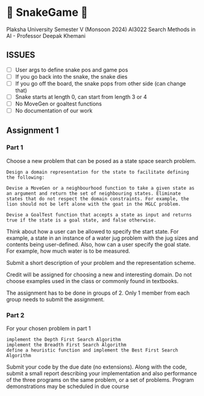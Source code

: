 # 🐍 SnakeGame 🐍

Plaksha University Semester V (Monsoon 2024)
AI3022 Search Methods in AI - Professor Deepak Khemani

## ISSUES
- [ ] User args to define snake pos and game pos
- [ ] If you go back into the snake, the snake dies
- [ ] If you go off the board, the snake pops from other side (can change that)
- [ ] Snake starts at length 0, can start from length 3 or 4
- [ ] No MoveGen or goaltest functions
- [ ] No documentation of our work

## Assignment 1 
### Part 1
Choose a new problem that can be posed as a state space search problem.

    Design a domain representation for the state to facilitate defining the following:

    Devise a MoveGen or a neighbourhood function to take a given state as an argument and return the set of neighbouring states. Eliminate states that do not respect the domain constraints. For example, the lion should not be left alone with the goat in the MGLC problem.

    Devise a GoalTest function that accepts a state as input and returns true if the state is a goal state, and false otherwise.

Think about how a user can be allowed to specify the start state. For example, a state in an instance of a water jug problem with the jug sizes and contents being user-defined. Also, how can a user specify the goal state. For example, how much water is to be measured.

Submit a short description of your problem and the representation scheme.

Credit will be assigned for choosing a new and interesting domain. Do not choose examples used in the class or commonly found in textbooks.

The assignment has to be done in groups of 2. Only 1 member from each group needs to submit the assignment.

### Part 2
For your chosen problem in part 1

    implement the Depth First Search Algorithm
    implement the Breadth First Search Algorithm
    define a heuristic function and implement the Best First Search Algorithm

Submit your code by the due date (no extensions). Along with the code, submit a small report describing your implementation and also performance of the three programs on the same problem, or a set of problems. Program demonstrations may be scheduled in due course

